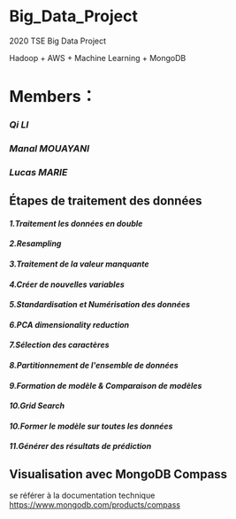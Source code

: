 # Big_Data_Project
2020 TSE Big Data Project

Hadoop + AWS + Machine Learning + MongoDB

# Members：
  ### ***Qi LI***
  ### ***Manal MOUAYANI***
  ### ***Lucas MARIE***
  
## Étapes de traitement des données
#### ***1.Traitement les données en double***
#### ***2.Resampling***
#### ***3.Traitement de la valeur manquante***
#### ***4.Créer de nouvelles variables***
#### ***5.Standardisation et Numérisation des données***
#### ***6.PCA dimensionality reduction***
#### ***7.Sélection des caractères***
#### ***8.Partitionnement de l'ensemble de données***
#### ***9.Formation de modèle & Comparaison de modèles***
#### ***10.Grid Search***
#### ***10.Former le modèle sur toutes les données***
#### ***11.Générer des résultats de prédiction***

## Visualisation avec MongoDB Compass

se référer à la documentation technique
https://www.mongodb.com/products/compass

